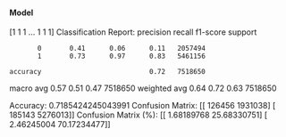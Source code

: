 #### Model
[1 1 1 ... 1 1 1]
Classification Report:
              precision    recall  f1-score   support

           0       0.41      0.06      0.11   2057494
           1       0.73      0.97      0.83   5461156

    accuracy                           0.72   7518650
   macro avg       0.57      0.51      0.47   7518650
weighted avg       0.64      0.72      0.63   7518650

Accuracy: 0.7185424245043991
Confusion Matrix:
[[ 126456 1931038]
 [ 185143 5276013]]
Confusion Matrix (%):
[[ 1.68189768 25.68330751]
 [ 2.46245004 70.17234477]]

